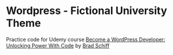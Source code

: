 # Wordpress - Fictional University Theme

Practice code for Udemy course [Become a WordPress Developer: Unlocking Power With Code](https://www.udemy.com/become-a-wordpress-developer-php-javascript/)
by [Brad Schiff](https://twitter.com/LearnWebCode)
